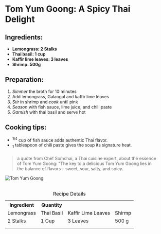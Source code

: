 <!DOCTYPE html>

<html lang="en">
<head> 
  <meta charset=utf-8>
<meta name="description" content=""Embark on a culinary adventure with Taste of Travel, exploring
global flavors and recipes.">
  <title> Taste of Travel </title>
</head>
<body>
<title> Discover the flavors of thailand </title>
<h1> Tom Yum Goong: A Spicy Thai Delight </h1>
  <h2> Ingredients: </h2>
<ul>
<li> <strong>Lemongrass: 2 Stalks</strong> </li>
<li> <strong>Thai basil: 1 cup</strong> </li>
<li> <strong>Kaffir lime leaves: 3 leaves</strong> </li>
<li> <strong>Shrimp: 500g</strong> </li>  
</ul>
  <h2> Preparation: </h2>
  <ol>
<li> <em>Simmer</em> the broth for 10 minutes </li>
<li> Add lemongrass, Galangal and kaffir lime leaves </li>
<li> <em>Stir</em> in shrimp and <em>cook</em> until pink </li>
<li> <em>Season</em> with fish sauce, lime juice, and chili paste </li>
<li> <em>Garnish</em> with thai basil and serve hot</li>
  </ol>
  <h2> Cooking tips: </h2>
  <ul>
<li> <sup>1/4</sup> cup of fish sauce adds authentic Thai flavor. </li>
<li> <sub>1</sub> tablespoon of chili paste gives the soup its signature heat. </li>    
  </ul>
  <h3> <p  Tom Yum Goong is a classic Thai soup
renowned for its bold flavors and aromatic spices. This hot and sour soup
features a tantalizing blend of lemongrass, galangal, and kaffir lime
leaves, combined with succulent shrimp.</p> </h3>
<blockquote> a quote from Chef Somchai, a
Thai cuisine expert, about the essence of Tom Yum Goong: "The key to a
delicious Tom Yum Goong lies in the balance of flavors – sweet, sour,
salty, and spicy. </blockquote>
<img src="https://edube.org/uploads/media/default/0001/04/thai-soup.jpg" alt="Tom Yum Goong"/>
<br>
<br>
<table>
<caption> Recipe Details </caption>
<tr>
    <th>Ingredient</th>
    <th>Quantity</th>
</tr>
<tr>
    <td>Lemongrass</td>
    <td>Thai Basil</td>
    <td>Kaffir Lime Leaves</td>
    <td>Shirmp</td>
</tr>
<tr>
    <td>2 Stalks</td>
    <td>1 Cup</td>
    <td>3 Leaves</td>
    <td>500 g</td>
</tr>
<tr>
   <td colspan="2"Preparation Time: 20 Minutes</td>
</tr>
   <td colspan="2"Serving Suggestions: Serve with steamed rice or jasmine rice.</td>
</tr>
</table>
    </body>
</html>


  

